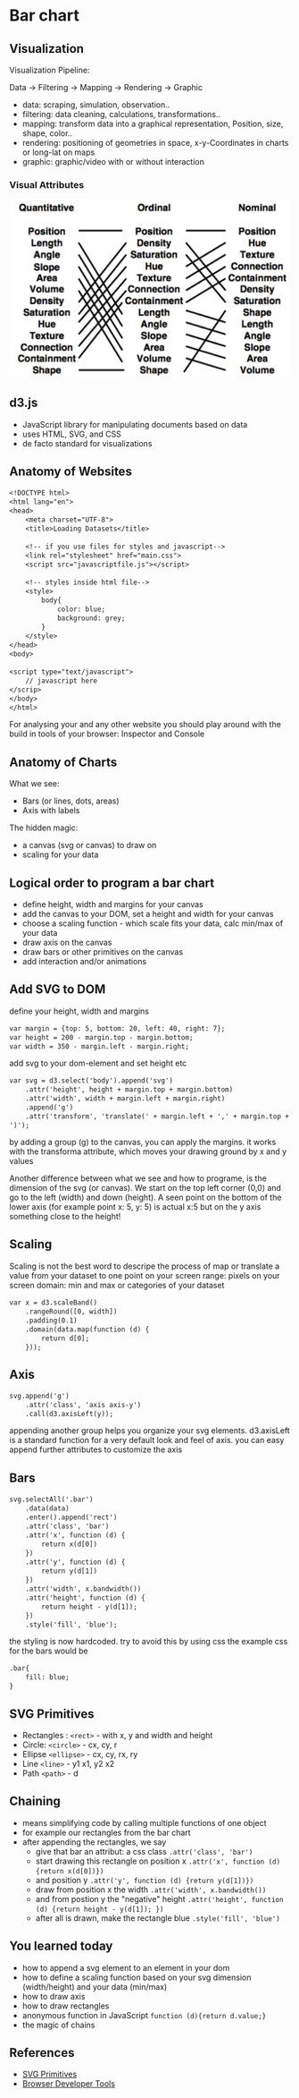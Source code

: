 # Bar chart

## Visualization
Visualization Pipeline:

Data -> Filtering -> Mapping -> Rendering -> Graphic 

* data: scraping, simulation, observation..
* filtering: data cleaning, calculations, transformations..
* mapping: transform data into a graphical representation, Position, size, shape, color.. 
* rendering: positioning of geometries in space, x-y-Coordinates in charts or long-lat on maps
* graphic: graphic/video with or without interaction

### Visual Attributes
![](visualattributes.png)


## d3.js
* JavaScript library for manipulating documents based on data
* uses HTML, SVG, and CSS
* de facto standard for visualizations

## Anatomy of Websites

```
<!DOCTYPE html>
<html lang="en">
<head>
    <meta charset="UTF-8">
    <title>Loading Datasets</title>

    <!-- if you use files for styles and javascript-->
    <link rel="stylesheet" href="main.css">
    <script src="javascriptfile.js"></script>

    <!-- styles inside html file-->
    <style>
        body{
            color: blue;
            background: grey;
        }
    </style>
</head>
<body>

<script type="text/javascript"> 
    // javascript here
</scrip>
</body>
</html>
```

For analysing your and any other website you should play around with the build in tools of your browser: Inspector and Console

## Anatomy of Charts
What we see:

* Bars (or lines, dots, areas)
* Axis with labels

The hidden magic:

* a canvas (svg or canvas) to draw on
* scaling for your data

## Logical order to program a bar chart
* define height, width and margins for your canvas
* add the canvas to your DOM, set a height and width for your canvas
* choose a scaling function - which scale fits your data, calc min/max of your data
* draw axis on the canvas
* draw bars or other primitives on the canvas
* add interaction and/or animations

## Add SVG to DOM
define your height, width and margins

    var margin = {top: 5, bottom: 20, left: 40, right: 7};
    var height = 200 - margin.top - margin.bottom;
    var width = 350 - margin.left - margin.right;

add svg to your dom-element and set height etc

    var svg = d3.select('body').append('svg')
        .attr('height', height + margin.top + margin.bottom)
        .attr('width', width + margin.left + margin.right)
        .append('g')
        .attr('transform', 'translate(' + margin.left + ',' + margin.top + ')');    

by adding a group (g) to the canvas, you can apply the margins. it works with the transforma attribute, which moves your drawing ground by x and y values

Another difference between what we see and how to programe, is the dimension of the svg (or canvas). We start on the top left corner (0,0) and go to the left (width) and down (height). 
A seen point on the bottom of the lower axis (for example point x: 5, y: 5) is actual x:5 but on the y axis something close to the height! 

## Scaling

Scaling is not the best word to descripe the process of map or translate a value from your dataset to one point on your screen
range: pixels on your screen
domain: min and max or categories of your dataset

    var x = d3.scaleBand()
        .rangeRound([0, width])
        .padding(0.1)
        .domain(data.map(function (d) {
            return d[0];
        }));   

## Axis

    svg.append('g')
        .attr('class', 'axis axis-y')
        .call(d3.axisLeft(y));

appending another group helps you organize your svg elements. d3.axisLeft is a standard function for a very default look and feel of axis. you can easy append further attributes to customize the axis

## Bars

    svg.selectAll('.bar')
        .data(data)
        .enter().append('rect')
        .attr('class', 'bar')
        .attr('x', function (d) {
            return x(d[0])
        })
        .attr('y', function (d) {
            return y(d[1])
        })
        .attr('width', x.bandwidth())
        .attr('height', function (d) {
            return height - y(d[1]);
        })
        .style('fill', 'blue');

the styling is now hardcoded. try to avoid this by using css
the example css for the bars would be

    .bar{
        fill: blue;
    }


## SVG Primitives
* Rectangles : `<rect>` - with x, y and width and height
* Circle:  `<circle>` - cx, cy, r
* Ellipse `<ellipse>` - cx, cy, rx, ry
* Line `<line>` - y1 x1, y2 x2
* Path `<path>` - d 

## Chaining
* means simplifying code by calling multiple functions of one object
* for example our rectangles from the bar chart
* after appending the rectangles, we say
    * give that bar an attribut: a css class `.attr('class', 'bar')`
    * start drawing this rectangle on position x  `.attr('x', function (d) {return x(d[0])})` 
    * and position y `.attr('y', function (d) {return y(d[1])})`
    * draw from position x the width `.attr('width', x.bandwidth())`
    * and from postion y the "negative" height `.attr('height', function (d) {return height - y(d[1]); })`
    * after all is drawn, make the rectangle blue `.style('fill', 'blue')`

## You learned today
* how to append a svg element to an element in your dom
* how to define a scaling function based on your svg dimension (width/height) and your data (min/max)
* how to draw axis
* how to draw rectangles
* anonymous function in JavaScript `function (d){return d.value;}`
* the magic of chains

## References
* [SVG Primitives](https://www.w3.org/TR/SVG/shapes.html)
* [Browser Developer Tools](https://developer.mozilla.org/en-US/docs/Learn/Common_questions/What_are_browser_developer_tools)
